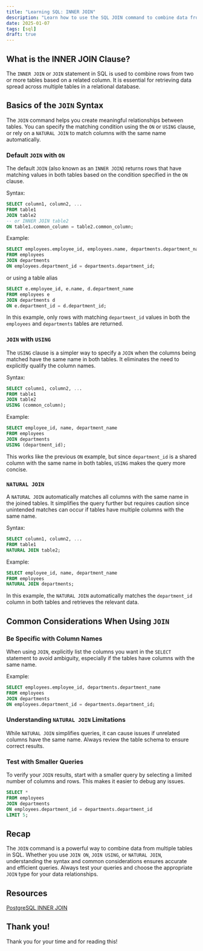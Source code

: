 ```yaml
---
title: "Learning SQL: INNER JOIN"
description: "Learn how to use the SQL JOIN command to combine data from multiple tables. Understand JOIN ON, JOIN USING, and NATURAL JOIN with examples and tips."
date: 2025-01-07
tags: [sql]
draft: true
---
```

## What is the INNER JOIN Clause?

The `INNER JOIN` or `JOIN` statement in SQL is used to combine rows from two or more tables based on a related column. It is essential for retrieving data spread across multiple tables in a relational database.

## Basics of the `JOIN` Syntax

The `JOIN` command helps you create meaningful relationships between tables. You can specify the matching condition using the `ON` or `USING` clause, or rely on a `NATURAL JOIN` to match columns with the same name automatically.

### Default `JOIN` with `ON`

The default `JOIN` (also known as an `INNER JOIN`) returns rows that have matching values in both tables based on the condition specified in the `ON` clause.

Syntax: 

```sql
SELECT column1, column2, ...
FROM table1
JOIN table2 
-- or INNER JOIN table2
ON table1.common_column = table2.common_column;
```

Example: 

```sql
SELECT employees.employee_id, employees.name, departments.department_name
FROM employees
JOIN departments
ON employees.department_id = departments.department_id;
```

or using a table alias

```sql
SELECT e.employee_id, e.name, d.department_name
FROM employees e
JOIN departments d
ON e.department_id = d.department_id;
```

In this example, only rows with matching `department_id` values in both the `employees` and `departments` tables are returned.

### `JOIN` with `USING`

The `USING` clause is a simpler way to specify a `JOIN` when the columns being matched have the same name in both tables. It eliminates the need to explicitly qualify the column names.

Syntax: 

```sql
SELECT column1, column2, ...
FROM table1
JOIN table2
USING (common_column);
```

Example: 

```sql
SELECT employee_id, name, department_name
FROM employees
JOIN departments
USING (department_id);
```

This works like the previous `ON` example, but since `department_id` is a shared column with the same name in both tables, `USING` makes the query more concise.

### `NATURAL JOIN`

A `NATURAL JOIN` automatically matches all columns with the same name in the joined tables. It simplifies the query further but requires caution since unintended matches can occur if tables have multiple columns with the same name.

Syntax: 

```sql
SELECT column1, column2, ...
FROM table1
NATURAL JOIN table2;
```

Example: 

```sql
SELECT employee_id, name, department_name
FROM employees
NATURAL JOIN departments;
```

In this example, the `NATURAL JOIN` automatically matches the `department_id` column in both tables and retrieves the relevant data.

## Common Considerations When Using `JOIN`

### Be Specific with Column Names

When using `JOIN`, explicitly list the columns you want in the `SELECT` statement to avoid ambiguity, especially if the tables have columns with the same name.

Example:

```sql
SELECT employees.employee_id, departments.department_name
FROM employees
JOIN departments
ON employees.department_id = departments.department_id;
```

### Understanding `NATURAL JOIN` Limitations

While `NATURAL JOIN` simplifies queries, it can cause issues if unrelated columns have the same name. Always review the table schema to ensure correct results.

### Test with Smaller Queries

To verify your `JOIN` results, start with a smaller query by selecting a limited number of columns and rows. This makes it easier to debug any issues.

```sql
SELECT *
FROM employees
JOIN departments
ON employees.department_id = departments.department_id
LIMIT 5;
```

## Recap

The `JOIN` command is a powerful way to combine data from multiple tables in SQL. Whether you use `JOIN ON`, `JOIN USING`, or `NATURAL JOIN`, understanding the syntax and common considerations ensures accurate and efficient queries. Always test your queries and choose the appropriate `JOIN` type for your data relationships.

## Resources

[PostgreSQL INNER JOIN](https://neon.tech/postgresql/postgresql-tutorial/postgresql-inner-join)

## Thank you!

Thank you for your time and for reading this!